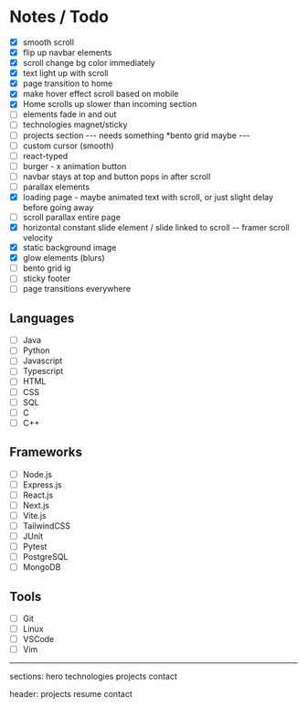 # Notes / Todo

- [x] smooth scroll
- [x] flip up navbar elements
- [x] scroll change bg color immediately
- [x] text light up with scroll
- [x] page transition to home
- [x] make hover effect scroll based on mobile
- [x] Home scrolls up slower than incoming section
- [ ] elements fade in and out
- [ ] technologies magnet/sticky
- [ ] projects section --- needs something \*bento grid maybe ---
- [ ] custom cursor (smooth)
- [ ] react-typed
- [ ] burger - x animation button
- [ ] navbar stays at top and button pops in after scroll
- [ ] parallax elements
- [x] loading page - maybe animated text with scroll, or just slight delay before going away
- [ ] scroll parallax entire page
- [x] horizontal constant slide element / slide linked to scroll -- framer scroll velocity
- [x] static background image
- [x] glow elements (blurs)
- [ ] bento grid ig
- [ ] sticky footer
- [ ] page transitions everywhere

## Languages

- [ ] Java
- [ ] Python
- [ ] Javascript
- [ ] Typescript
- [ ] HTML
- [ ] CSS
- [ ] SQL
- [ ] C
- [ ] C++

## Frameworks

- [ ] Node.js
- [ ] Express.js
- [ ] React.js
- [ ] Next.js
- [ ] Vite.js
- [ ] TailwindCSS
- [ ] JUnit
- [ ] Pytest
- [ ] PostgreSQL
- [ ] MongoDB

## Tools

- [ ] Git
- [ ] Linux
- [ ] VSCode
- [ ] Vim

---

sections:
hero
technologies
projects
contact

header:
projects
resume
contact
